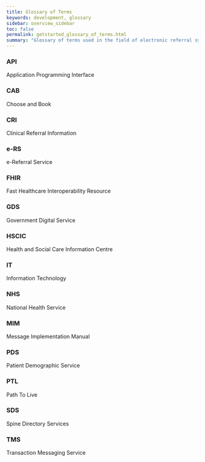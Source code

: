 ```yaml
---
title: Glossary of Terms
keywords: development, glossary
sidebar: overview_sidebar
toc: false
permalink: getstarted_glossary_of_terms.html
summary: "Glossary of terms used in the field of electronic referral system integration"
---
```


### API
Application Programming Interface

### CAB
Choose and Book

### CRI
Clinical Referral Information

### e-RS
e-Referral Service

### FHIR
Fast Healthcare Interoperability Resource

### GDS
Government Digital Service

### HSCIC
Health and Social Care Information Centre

### IT
Information Technology

### NHS
National Health Service

### MIM
Message Implementation Manual

### PDS
Patient Demographic Service

### PTL
Path To Live

### SDS
Spine Directory Services

### TMS
Transaction Messaging Service
